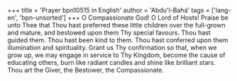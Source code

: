+++
title = 'Prayer bpn10515 in English'
author = 'Abdu'l-Bahá'
tags = ['lang-en', 'bpn-unsorted']
+++
O Compassionate God!  O Lord of Hosts!  Praise be unto Thee that Thou hast preferred these little children over the full-grown and mature, and bestowed upon them Thy special favours.  Thou hast guided them.  Thou hast been kind to them.  Thou hast conferred upon them illumination and spirituality.  Grant us Thy confirmation so that, when we grow up, we may engage in service to Thy Kingdom, become the cause of educating others, burn like radiant candles and shine like brilliant stars.  Thou art the Giver, the Bestower, the Compassionate.

